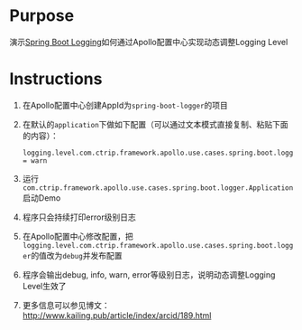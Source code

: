 # Purpose

演示[Spring Boot Logging](https://docs.spring.io/spring-boot/docs/current/reference/html/howto-logging.html)如何通过Apollo配置中心实现动态调整Logging Level

# Instructions

1. 在Apollo配置中心创建AppId为`spring-boot-logger`的项目
2. 在默认的`application`下做如下配置（可以通过文本模式直接复制、粘贴下面的内容）：

    ```properties
    logging.level.com.ctrip.framework.apollo.use.cases.spring.boot.logger = warn
    ```
3. 运行`com.ctrip.framework.apollo.use.cases.spring.boot.logger.Application`启动Demo
4. 程序只会持续打印error级别日志
5. 在Apollo配置中心修改配置，把`logging.level.com.ctrip.framework.apollo.use.cases.spring.boot.logger`的值改为`debug`并发布配置
6. 程序会输出debug, info, warn, error等级别日志，说明动态调整Logging Level生效了
7. 更多信息可以参见博文：http://www.kailing.pub/article/index/arcid/189.html
